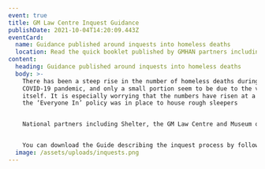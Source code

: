 ```yaml
---
event: true
title: GM Law Centre Inquest Guidance
publishDate: 2021-10-04T14:20:09.443Z
eventCard:
  name: Guidance published around inquests into homeless deaths
  location: Read the quick booklet published by GMHAN partners including GM Law Centre
content:
  heading: Guidance published around inquests into homeless deaths
  body: >-
    There has been a steep rise in the number of homeless deaths during the
    COVID-19 pandemic, and only a small portion seem to be due to the virus
    itself. It is especially worrying that the numbers have risen at a time when
    the ‘Everyone In’ policy was in place to house rough sleepers


    National partners including Shelter, the GM Law Centre and Museum of Homelessness have come together to produce a a short guide to the inquest process for bereaved families whose loved ones have died in emergency or hostel accommodation during the COVID-19 pandemic.


    You can download the Guide describing the inquest process by following [this link](https://www.gmhan.net/assets/uploads/inquests-a-short-guide-for-bereaved-families-final-2-.pdf).
  image: /assets/uploads/inquests.png
---
```

